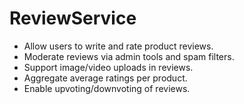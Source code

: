# ReviewService
- Allow users to write and rate product reviews.
- Moderate reviews via admin tools and spam filters.
- Support image/video uploads in reviews.
- Aggregate average ratings per product.
- Enable upvoting/downvoting of reviews.
